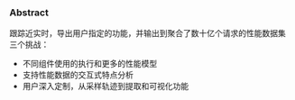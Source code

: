 ### Abstract
跟踪近实时，导出用户指定的功能，并输出到聚合了数十亿个请求的性能数据集
三个挑战：
- 不同组件使用的执行和更多的性能模型
- 支持性能数据的交互式特点分析
- 用户深入定制，从采样轨迹到提取和可视化功能
